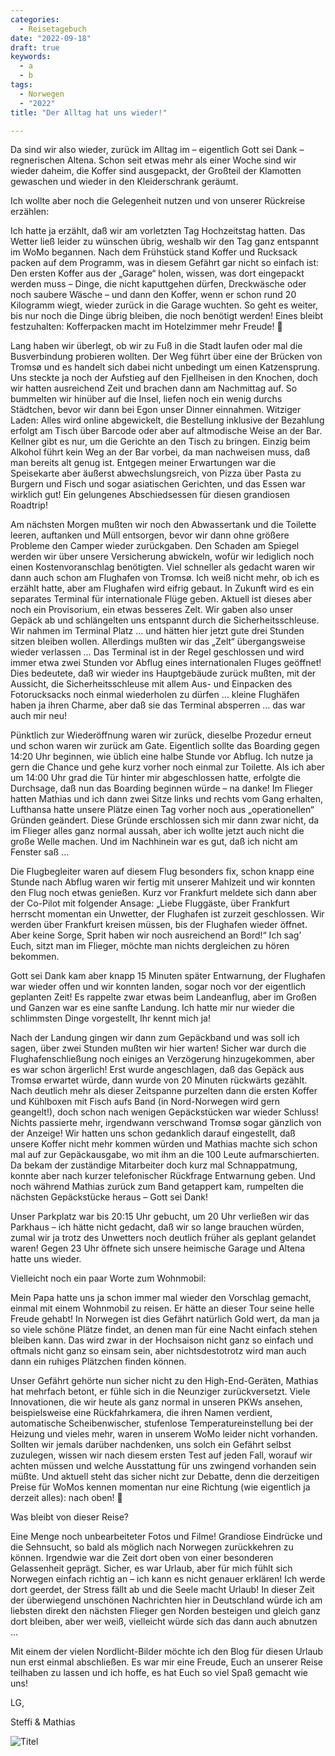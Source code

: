 ```yaml
---
categories:
  - Reisetagebuch
date: "2022-09-18"
draft: true
keywords:
  - a
  - b
tags:
  - Norwegen
  - "2022"
title: "Der Alltag hat uns wieder!"

---
```


Da sind wir also wieder, zurück im Alltag im – eigentlich Gott sei Dank –
regnerischen Altena. Schon seit etwas mehr als einer Woche sind wir wieder
daheim, die Koffer sind ausgepackt, der Großteil der Klamotten gewaschen und
wieder in den Kleiderschrank geräumt.

Ich wollte aber noch die Gelegenheit nutzen und von unserer Rückreise erzählen:

Ich hatte ja erzählt, daß wir am vorletzten Tag Hochzeitstag hatten. Das Wetter
ließ leider zu wünschen übrig, weshalb wir den Tag ganz entspannt im WoMo
begannen. Nach dem Frühstück stand Koffer und Rucksack packen auf dem Programm,
was in diesem Gefährt gar nicht so einfach ist: Den ersten Koffer aus der
„Garage“ holen, wissen, was dort eingepackt werden muss – Dinge, die nicht
kaputtgehen dürfen, Dreckwäsche oder noch saubere Wäsche – und dann den Koffer,
wenn er schon rund 20 Kilogramm wiegt, wieder zurück in die Garage wuchten.
So geht es weiter, bis nur noch die Dinge übrig bleiben, die noch benötigt
werden! Eines bleibt festzuhalten: Kofferpacken macht im Hotelzimmer mehr
Freude! 🙂

Lang haben wir überlegt, ob wir zu Fuß in die Stadt laufen oder mal die
Busverbindung probieren wollten. Der Weg führt über eine der Brücken von Tromsø
und es handelt sich dabei nicht unbedingt um einen Katzensprung. Uns steckte ja
noch der Aufstieg auf den Fjellheisen in den Knochen, doch wir hatten
ausreichend Zeit und brachen dann am Nachmittag auf. So bummelten wir hinüber
auf die Insel, liefen noch ein wenig durchs Städtchen, bevor wir dann bei Egon
unser Dinner einnahmen. Witziger Laden: Alles wird online abgewickelt, die
Bestellung inklusive der Bezahlung erfolgt am Tisch über Barcode oder aber auf
altmodische Weise an der Bar. Kellner gibt es nur, um die Gerichte an den Tisch
zu bringen. Einzig beim Alkohol führt kein Weg an der Bar vorbei, da man
nachweisen muss, daß man bereits alt genug ist. Entgegen meiner Erwartungen war
die Speisekarte aber äußerst abwechslungsreich, von Pizza über Pasta zu Burgern
und Fisch und sogar asiatischen Gerichten, und das Essen war wirklich gut! Ein
gelungenes Abschiedsessen für diesen grandiosen Roadtrip!

Am nächsten Morgen mußten wir noch den Abwassertank und die Toilette leeren,
auftanken und Müll entsorgen, bevor wir dann ohne größere Probleme den Camper
wieder zurückgaben. Den Schaden am Spiegel werden wir über unsere Versicherung
abwickeln, wofür wir lediglich noch einen Kostenvoranschlag benötigten. Viel
schneller als gedacht waren wir dann auch schon am Flughafen von Tromsø. Ich
weiß nicht mehr, ob ich es erzählt hatte, aber am Flughafen wird eifrig gebaut.
In Zukunft wird es ein separates Terminal für internationale Flüge geben.
Aktuell ist dieses aber noch ein Provisorium, ein etwas besseres Zelt. Wir gaben
also unser Gepäck ab und schlängelten uns entspannt durch die
Sicherheitsschleuse. Wir nahmen im Terminal Platz … und hätten hier jetzt
gute drei Stunden sitzen bleiben wollen. Allerdings mußten wir das „Zelt“
übergangsweise wieder verlassen … Das Terminal ist in der Regel geschlossen
und wird immer etwa zwei Stunden vor Abflug eines internationalen Fluges
geöffnet! Dies bedeutete, daß wir wieder ins Hauptgebäude zurück mußten, mit der
Aussicht, die Sicherheitsschleuse mit allem Aus- und Einpacken des Fotorucksacks
noch einmal wiederholen zu dürfen … kleine Flughäfen haben ja ihren Charme, aber
daß sie das Terminal absperren … das war auch mir neu!

Pünktlich zur Wiederöffnung waren wir zurück, dieselbe Prozedur erneut und schon
waren wir zurück am Gate. Eigentlich sollte das Boarding gegen 14:20 Uhr
beginnen, wie üblich eine halbe Stunde vor Abflug. Ich nutze ja gern die Chance
und gehe kurz vorher noch einmal zur Toilette. Als ich aber um 14:00 Uhr grad
die Tür hinter mir abgeschlossen hatte, erfolgte die Durchsage, daß nun das
Boarding beginnen würde – na danke! Im Flieger hatten Mathias und ich dann zwei
Sitze links und rechts vom Gang erhalten, Lufthansa hatte unsere Plätze einen
Tag vorher noch aus „operationellen“ Gründen geändert. Diese Gründe erschlossen
sich mir dann zwar nicht, da im Flieger alles ganz normal aussah, aber ich
wollte jetzt auch nicht die große Welle machen. Und im Nachhinein war es gut,
daß ich nicht am Fenster saß …

Die Flugbegleiter waren auf diesem Flug besonders fix, schon knapp eine Stunde
nach Abflug waren wir fertig mit unserer Mahlzeit und wir konnten den Flug noch
etwas genießen. Kurz vor Frankfurt meldete sich dann aber der Co-Pilot mit
folgender Ansage: „Liebe Fluggäste, über Frankfurt herrscht momentan ein
Unwetter, der Flughafen ist zurzeit geschlossen. Wir werden über Frankfurt
kreisen müssen, bis der Flughafen wieder öffnet. Aber keine Sorge, Sprit haben
wir noch ausreichend an Bord!“ Ich sag’ Euch, sitzt man im Flieger, möchte
man nichts dergleichen zu hören bekommen.

Gott sei Dank kam aber knapp 15 Minuten später Entwarnung, der Flughafen war
wieder offen und wir konnten landen, sogar noch vor der eigentlich geplanten
Zeit! Es rappelte zwar etwas beim Landeanflug, aber im Großen und Ganzen war es
eine sanfte Landung. Ich hatte mir nur wieder die schlimmsten Dinge vorgestellt,
Ihr kennt mich ja!

Nach der Landung gingen wir dann zum Gepäckband und was soll ich sagen, über
zwei Stunden mußten wir hier warten! Sicher war durch die Flughafenschließung
noch einiges an Verzögerung hinzugekommen, aber es war schon ärgerlich! Erst
wurde angeschlagen, daß das Gepäck aus Tromsø erwartet würde, dann wurde von 20
Minuten rückwärts gezählt. Nach deutlich mehr als dieser Zeitspanne purzelten
dann die ersten Koffer und Kühlboxen mit Fisch aufs Band (in Nord-Norwegen wird
gern geangelt!), doch schon nach wenigen Gepäckstücken war wieder Schluss!
Nichts
passierte mehr, irgendwann verschwand Tromsø sogar gänzlich von der Anzeige! Wir
hatten uns schon gedanklich darauf eingestellt, daß unsere Koffer nicht mehr
kommen würden und Mathias machte sich schon mal auf zur Gepäckausgabe, wo mit
ihm an die 100 Leute aufmarschierten. Da bekam der zuständige Mitarbeiter doch
kurz mal Schnappatmung, konnte aber nach kurzer telefonischer Rückfrage
Entwarnung geben. Und noch während Mathias zurück zum Band getappert kam,
rumpelten die nächsten Gepäckstücke heraus – Gott sei Dank!

Unser Parkplatz war bis 20:15 Uhr gebucht, um 20 Uhr verließen wir das
Parkhaus – ich hätte nicht gedacht, daß wir so lange brauchen würden, zumal wir
ja trotz des Unwetters noch deutlich früher als geplant gelandet waren! Gegen 23
Uhr öffnete sich unsere heimische Garage und Altena hatte uns wieder.

Vielleicht noch ein paar Worte zum Wohnmobil:

Mein Papa hatte uns ja schon immer mal wieder den Vorschlag gemacht, einmal mit
einem Wohnmobil zu reisen. Er hätte an dieser Tour seine helle Freude gehabt! In
Norwegen ist dies Gefährt natürlich Gold wert, da man ja so viele schöne Plätze
findet, an denen man für eine Nacht einfach stehen bleiben kann. Das wird zwar
in der Hochsaison nicht ganz so einfach und oftmals nicht ganz so einsam sein,
aber nichtsdestotrotz wird man auch dann ein ruhiges Plätzchen finden können.

Unser Gefährt gehörte nun sicher nicht zu den High-End-Geräten, Mathias hat
mehrfach betont, er fühle sich in die Neunziger zurückversetzt. Viele
Innovationen, die wir heute als ganz normal in unseren PKWs ansehen,
beispielsweise eine Rückfahrkamera, die ihren Namen verdient, automatische
Scheibenwischer, stufenlose Temperatureinstellung bei der Heizung und vieles
mehr, waren in unserem WoMo leider nicht vorhanden. Sollten wir jemals darüber
nachdenken, uns solch ein Gefährt selbst zuzulegen, wissen wir nach diesem
ersten Test auf jeden Fall, worauf wir achten müssen und welche Ausstattung für
uns zwingend vorhanden sein müßte. Und aktuell steht das sicher nicht zur
Debatte, denn die derzeitigen Preise für WoMos kennen momentan nur eine
Richtung (wie eigentlich ja derzeit alles): nach oben! 🙁

Was bleibt von dieser Reise?

Eine Menge noch unbearbeiteter Fotos und Filme! Grandiose Eindrücke und die
Sehnsucht, so bald als möglich nach Norwegen zurückkehren zu können. Irgendwie
war die Zeit dort oben von einer besonderen Gelassenheit geprägt. Sicher, es war
Urlaub, aber für mich fühlt sich Norwegen einfach richtig an – ich kann es nicht
genauer erklären! Ich werde dort geerdet, der Stress fällt ab und die Seele
macht Urlaub! In dieser Zeit der überwiegend unschönen Nachrichten hier in
Deutschland würde ich am liebsten direkt den nächsten Flieger gen Norden
besteigen und gleich ganz dort bleiben, aber wer weiß, vielleicht würde sich das
dann auch abnutzen …

Mit einem der vielen Nordlicht-Bilder möchte ich den Blog für diesen Urlaub nun
erst einmal abschließen. Es war mir eine Freude, Euch an unserer Reise teilhaben
zu lassen und ich hoffe, es hat Euch so viel Spaß gemacht wie uns!

LG,

Steffi & Mathias

![Titel](...)